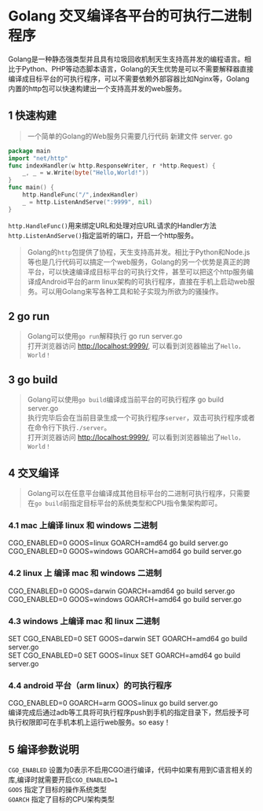 # Golang 交叉编译各平台的可执行二进制程序
Golang是一种静态强类型并且具有垃圾回收机制天生支持高并发的编程语言。相比于Python、PHP等动态脚本语言，Golang的天生优势是可以不需要解释器直接编译成目标平台的可执行程序，可以不需要依赖外部容器比如Nginx等，Golang内置的http包可以快速构建出一个支持高并发的web服务。  
## 1 快速构建
> 一个简单的Golang的Web服务只需要几行代码
新建文件 server. go  
```go
package main  
import "net/http"  
func indexHandler(w http.ResponseWriter, r *http.Request) {  
	_, _ = w.Write(byte("Hello,World!"))  
}  
func main() {  
	http.HandleFunc("/",indexHandler)  
	_ = http.ListenAndServe(":9999", nil)  
}  
```
`http.HandleFunc()`用来绑定URL和处理对应URL请求的Handler方法  
`http.ListenAndServe()`指定监听的端口，开启一个http服务。

> Golang的`http`包提供了协程，天生支持高并发。相比于Python和Node.js等也是几行代码可以搞定一个web服务，Golang的另一个优势是真正的跨平台，可以快速编译成目标平台的可执行文件，甚至可以把这个http服务编译成Android平台的arm linux架构的可执行程序，直接在手机上启动web服务。可以用Golang来写各种工具和轮子实现为所欲为的骚操作。

## 2 go run
> Golang可以使用`go run`解释执行
go run server.go  
打开浏览器访问 [http://localhost:9999/](http://localhost:9999/), 可以看到浏览器输出了`Hello，World！`

## 3 go build
> Golang可以使用`go build`编译成当前平台的可执行程序
go build server.go  
执行完毕后会在当前目录生成一个可执行程序`server`，双击可执行程序或者在命令行下执行`./server`。  
打开浏览器访问 [http://localhost:9999/](http://localhost:9999/), 可以看到浏览器输出了`Hello，World！`

## 4 交叉编译
> Golang可以在任意平台编译成其他目标平台的二进制可执行程序，只需要在`go build`前指定目标平台的系统类型和CPU指令集架构即可。
### 4.1 mac   上编译 linux 和 windows 二进制  
CGO_ENABLED=0 GOOS=linux GOARCH=amd64 go build server.go  
CGO_ENABLED=0 GOOS=windows GOARCH=amd64 go build server.go  
### 4.2 linux 上  编译 mac 和 windows 二进制  
CGO_ENABLED=0 GOOS=darwin GOARCH=amd64 go build server.go  
CGO_ENABLED=0 GOOS=windows GOARCH=amd64 go build server.go  
### 4.3 windows  上编译 mac 和 linux 二进制  
SET CGO_ENABLED=0 SET GOOS=darwin SET GOARCH=amd64 go build server.go  
SET CGO_ENABLED=0 SET GOOS=linux SET GOARCH=amd64 go build server.go  
### 4.4 android 平台（arm linux）的可执行程序
CGO_ENABLED=0 GOARCH=arm GOOS=linux go build server.go  
编译完成后通过adb等工具将可执行程序push到手机的指定目录下，然后授予可执行权限即可在手机本机上运行web服务。so easy！
## 5 编译参数说明
`CGO_ENABLED` 设置为0表示不启用CGO进行编译，代码中如果有用到C语言相关的库,编译时就需要开启`CGO_ENABLED=1`  
`GOOS` 指定了目标的操作系统类型  
`GOARCH` 指定了目标的CPU架构类型